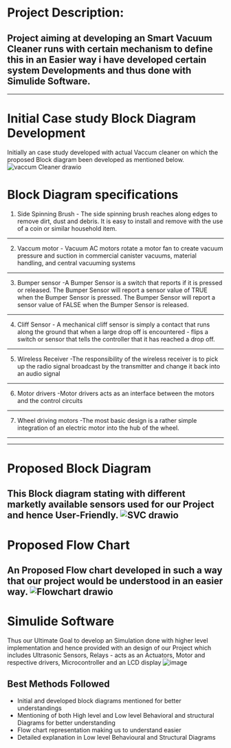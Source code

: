 # Project Description:
Project aiming at developing an Smart Vacuum Cleaner runs with certain mechanism to define this in an Easier way i have developed certain system Developments and thus done with Simulide Software.
-----------------------------------------------------------------------
_____________________________________________________________________
# Initial Case study Block Diagram Development
Initially an case study developed with actual Vaccum cleaner on which the proposed Block diagram been developed as mentioned below.
![vaccum Cleaner drawio](https://user-images.githubusercontent.com/98816316/155761197-d6c04ca0-206b-4c0c-bbe1-c2dd4d0a5594.png)
# Block Diagram specifications 
1. Side Spinning Brush - The side spinning brush reaches along edges to remove dirt, dust and debris. It is easy to install and remove with the use of a coin or similar household item.
------------------------------------------------------------------------
2. Vaccum motor - Vacuum AC motors rotate a motor fan to create vacuum pressure and suction in commercial canister vacuums, material handling, and central vacuuming systems
---------------------------------------------------------------------
3. Bumper sensor -A Bumper Sensor is a switch that reports if it is pressed or released. The Bumper Sensor will report a sensor value of TRUE when the Bumper Sensor is pressed. The Bumper Sensor will report a sensor value of FALSE when the Bumper Sensor is released.
-----------------------------------------------------------------------
4. Cliff Sensor - A mechanical cliff sensor is simply a contact that runs along the ground that when a large drop off is encountered - flips a switch or sensor that tells the controller that it has reached a drop off.
------------------------------------------------------------------------
5. Wireless Receiver -The responsibility of the wireless receiver is to pick up the radio signal broadcast by the transmitter and change it back into an audio signal
------------------------------------------------------------------------
6. Motor drivers -Motor drivers acts as an interface between the motors and the control circuits
----------------------------------------------------------------------
7. Wheel driving motors -The most basic design is a rather simple integration of an electric motor into the hub of the wheel. 
---------------------------------------------------------------------- 
----------------------------------------------------------------------
# Proposed Block Diagram
This Block diagram stating with different marketly available sensors used for our Project and hence User-Friendly.
![SVC drawio](https://user-images.githubusercontent.com/98816316/155761194-47029f21-61d6-4bed-b15e-f4e67999e0dc.png)
-------------------------------------------------------------
# Proposed Flow Chart
An Proposed Flow chart developed in such a way that our project would be understood in an easier way.
![Flowchart drawio](https://user-images.githubusercontent.com/98816316/155761183-b3a01043-af01-416a-bc10-fba6a5eb9e74.png)
---------------------------------------------------------------
# Simulide Software
Thus our Ultimate Goal to develop an Simulation done with higher level implementation and hence provided with an design of our Project which includes Ultrasonic Sensors, Relays - acts as an Actuators, Motor and respective drivers, Microcontroller and an LCD display
![image](https://user-images.githubusercontent.com/98816316/155753888-879a1a63-e97b-4c0e-ad9c-40c834e67689.png)

## Best Methods Followed
* Initial and developed block diagrams mentioned for better understandings
* Mentioning of both High level and Low level Behavioral and structural Diagrams for better understanding
* Flow chart representation making us to understand easier
* Detailed explanation in Low level Behavioural and Structural Diagrams
